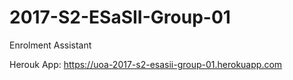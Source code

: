 # 2017-S2-ESaSII-Group-01
Enrolment Assistant

Herouk App: https://uoa-2017-s2-esasii-group-01.herokuapp.com
